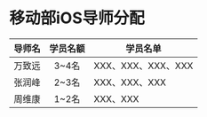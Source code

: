 # 移动部iOS导师分配

|导师名|学员名额|学员名单|
|:-----|:-----:|-----|
|万致远|3~4名|XXX、XXX、XXX、XXX|
|张润峰|2~3名|XXX、XXX、XXX|
|周维康|1~2名|XXX、XXX|
